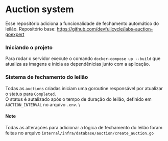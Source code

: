 # Auction system

Esse repositório adiciona a funcionalidade de fechamento automático do leilão.
Repositório base: https://github.com/devfullcycle/labs-auction-goexpert

### Iniciando o projeto
Para rodar o servidor execute o comando `docker-compose up --build` que atualiza as imagens
e inicia as dependênicias junto com a aplicação.

### Sistema de fechamento do leilão
Todas as `auctions` criadas iniciam uma goroutine responsável
por atualizar o status para `Completed`. \
O status é autalizado após o tempo de duração do leilão,
definido em `AUCTION_INTERVAL` no arquivo `.env`. \

#### Note
Todas as alterações para adicionar a lógica de fechamento do leilão
foram feitas no arquivo `internal/infra/database/auction/create_auction.go`
